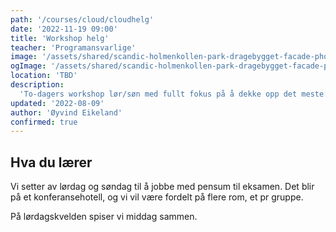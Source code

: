 ```yaml
---
path: '/courses/cloud/cloudhelg'
date: '2022-11-19 09:00'
title: 'Workshop helg'
teacher: 'Programansvarlige'
image: '/assets/shared/scandic-holmenkollen-park-dragebygget-facade-photo.jpeg'
ogImage: '/assets/shared/scandic-holmenkollen-park-dragebygget-facade-photo.jpeg'
location: 'TBD'
description:
  'To-dagers workshop lør/søn med fullt fokus på å dekke opp det meste av pensum. Vi planlegger å være på et hotell i Oslo-området med middag og overnatting'
updated: '2022-08-09'
author: 'Øyvind Eikeland'
confirmed: true
---
```


## Hva du lærer

Vi setter av lørdag og søndag til å jobbe med pensum til eksamen. Det blir på et konferansehotell, og vi vil være fordelt på flere rom, et pr gruppe. 

På lørdagskvelden spiser vi middag sammen. 


